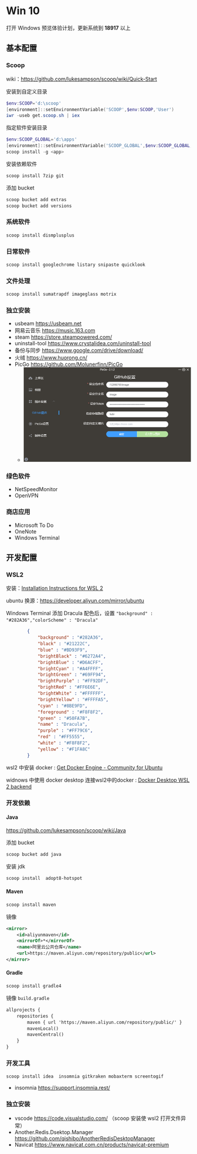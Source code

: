 # Win 10

打开 Windows 预览体验计划，更新系统到 **18917** 以上 



## 基本配置

### Scoop

wiki：https://github.com/lukesampson/scoop/wiki/Quick-Start



安装到自定义目录

```powershell
$env:SCOOP='d:\scoop'
[environment]::setEnvironmentVariable('SCOOP',$env:SCOOP,'User')
iwr -useb get.scoop.sh | iex
```

指定软件安装目录

```powershell
$env:SCOOP_GLOBAL='d:\apps'
[environment]::setEnvironmentVariable('SCOOP_GLOBAL',$env:SCOOP_GLOBAL,'Machine')
scoop install -g <app>
```

安装依赖软件

```powershell
scoop install 7zip git
```

添加 bucket

```powershell
scoop bucket add extras
scoop bucket add versions
```



### 系统软件

```powershell
scoop install dismplusplus 
```



### 日常软件

```powershell
scoop install googlechrome listary snipaste quicklook
```



### 文件处理

```powershell
scoop install sumatrapdf imageglass motrix
```



### 独立安装

- usbeam https://usbeam.net
- 网易云音乐 https://music.163.com
- steam https://store.steampowered.com/
- uninstall-tool https://www.crystalidea.com/uninstall-tool
- 备份与同步 https://www.google.com/drive/download/
- 火绒 https://www.huorong.cn/
- PicGo https://github.com/Molunerfinn/PicGo
  - ![](https://raw.githubusercontent.com/f12998765/image/image/hub/20200202222848.png)



### 绿色软件

- NetSpeedMonitor
- OpenVPN



### 商店应用

- Microsoft  To Do
- OneNote
- Windows Terminal



## 开发配置

### WSL2

安装：[Installation Instructions for WSL 2](https://docs.microsoft.com/zh-cn/windows/wsl/wsl2-index)



ubuntu 换源：https://developer.aliyun.com/mirror/ubuntu



Windows Terminal 添加 Dracula 配色后，设置  `"background" : "#282A36","colorScheme" : "Dracula"`

```json
        {
            "background" : "#282A36",
            "black" : "#21222C",
            "blue" : "#BD93F9",
            "brightBlack" : "#6272A4",
            "brightBlue" : "#D6ACFF",
            "brightCyan" : "#A4FFFF",
            "brightGreen" : "#69FF94",
            "brightPurple" : "#FF92DF",
            "brightRed" : "#FF6E6E",
            "brightWhite" : "#FFFFFF",
            "brightYellow" : "#FFFFA5",
            "cyan" : "#8BE9FD",
            "foreground" : "#F8F8F2",
            "green" : "#50FA7B",
            "name" : "Dracula",
            "purple" : "#FF79C6",
            "red" : "#FF5555",
            "white" : "#F8F8F2",
            "yellow" : "#F1FA8C"
        }
```



wsl2 中安装 docker  : [Get Docker Engine - Community for Ubuntu](https://docs.docker.com/install/linux/docker-ce/ubuntu/)



widnows 中使用 docker desktop 连接wsl2中的docker : [Docker Desktop WSL 2 backend](https://docs.docker.com/docker-for-windows/wsl-tech-preview/)



### 开发依赖

#### Java

https://github.com/lukesampson/scoop/wiki/Java



添加 bucket 

```powershell
scoop bucket add java
```



安装  jdk

```powershell
scoop install  adopt8-hotspot
```



#### Maven

```powershell
scoop install maven
```



镜像

```xml
<mirror>
    <id>aliyunmaven</id>
    <mirrorOf>*</mirrorOf>
    <name>阿里云公共仓库</name>
    <url>https://maven.aliyun.com/repository/public</url>
</mirror>
```



#### Gradle

```powershell
scoop install gradle4
```



镜像 `build.gradle`

```xml
allprojects {
    repositories {
        maven { url 'https://maven.aliyun.com/repository/public/' }
        mavenLocal()
        mavenCentral()
    }
}
```



### 开发工具



```powershell
scoop install idea  insomnia gitkraken mobaxterm screentogif
```

- insomnia https://support.insomnia.rest/


### 独立安装

- vscode https://code.visualstudio.com/  （scoop 安装使 wsl2 打开文件异常）
- Another.Redis.Dsektop.Manager https://github.com/qishibo/AnotherRedisDesktopManager
- Navicat  https://www.navicat.com.cn/products/navicat-premium








